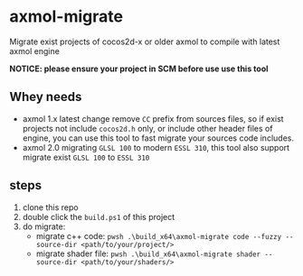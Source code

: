 # axmol-migrate

Migrate exist projects of cocos2d-x or older axmol to compile with latest axmol engine

**NOTICE: please ensure your project in SCM before use use this tool**

## Whey needs

- axmol 1.x latest change remove `CC` prefix from sources files, so if exist projects not include `cocos2d.h` only, or include 
other header files of engine, you can use this tool to fast migrate your sources code includes.
- axmol 2.0 migrating `GLSL 100` to modern `ESSL 310`, this tool also support migrate exist `GLSL 100` to `ESSL 310`

## steps

1. clone this repo
2. double click the `build.ps1` of this project
3. do migrate:
    - migrate c++ code: `pwsh .\build_x64\axmol-migrate code --fuzzy --source-dir <path/to/your/project/>`
    - migrate shader file: `pwsh .\build_x64\axmol-migrate shader --source-dir <path/to/your/shaders/>`
